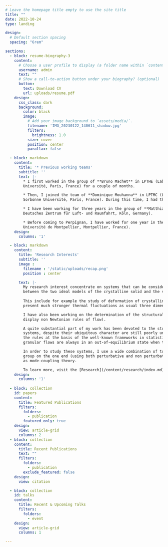 ```yaml
---
# Leave the homepage title empty to use the site title
title: ""
date: 2022-10-24
type: landing

design:
  # Default section spacing
  spacing: "6rem"

sections:
  - block: resume-biography-3
    content:
      # Choose a user profile to display (a folder name within `content/authors/`)
      username: admin
      text: ""
      # Show a call-to-action button under your biography? (optional)
      button:
        text: Download CV
        url: uploads/resume.pdf
    design:
      css_class: dark
      background:
        color: black
        image:
          # Add your image background to `assets/media/`.
          filename: 'IMG_20230122_140611_shadow.jpg'
          filters:
            brightness: 1.0
          size: cover
          position: center
          parallax: false

  - block: markdown
    content:
      title: '* Previous working teams'
      subtitle: ''
      text: |-
        * I first worked in the group of **Bruno Machet** in LPTHE (Laboratoire de Physique Théorique des Hautes Énergies, Sorbonne
        Université, Paris, France) for a couple of months.

        * Then, I joined the team of **Dominique Mouhanna** in LPTMC (Laboratoire de Physique Théorique de la Matière Condensée,
        Sorbonne Université, Paris, France). During this time, I had the chance to collaborate with **Sofian Teber** from LPTHE (Paris).

        * I have been working for three years in the group of **Matthias Sperl** (Institut für Materialphysik im Weltraum,
        Deutsches Zentrum für Luft- und Raumfahrt, Köln, Germany).

        * Before coming to Perpignan, I have worked for one year in the group of **Ludovic Berthier** in L2C (Laboratoire Charles Coulomb,
        Université de Montpellier, Montpellier, France).
    design:
      columns: '1'

  - block: markdown
    content:
      title: 'Research Interests'
      subtitle: ''
      image :
        filename : '/static/uploads/recap.png'
        position : center        

      text: |-
        My research interest concentrate on systems that can be considered as holding an intermediate position
        between the two ideal models of the crystalline solid and the simple liquid.
        
        This include for example the study of deformation of crystalline membrane, which, because of their bidemensional character
        present much stronger thermal fluctuations as usual three dimensional solids, and therefore display unconventional elasticity.

        I have also been working on the determination of the structural and rheological properties of complex fluids (that typically
        display non Newtonian rules of flow).

        A quite substantial part of my work has been devoted to the study of the flow properties of granular liquids. These
        systems, despite their ubiquitous character are still poorly understood today because, on the formal level, they escape
        the rules at the basis of the well-known frameworks in statistical physics (the granular particles being dissipative,
        granular flows are always in an out-of-equilibrium state when they are not at rest).

        In order to study these systems, I use a wide combination of tools, mostly from statistical field theory and the renormalisation
        group on the one end (using both perturbative and non perturbative schemes), but also methods from the physics of liquids such
        as mode-coupling theory.

        To learn more, visit the [Research](/content/research/index.md) section.
    design:
      columns: '1'
      
  - block: collection
    id: papers
    content:
      title: Featured Publications
      filters:
        folders:
          - publication
        featured_only: true
    design:
      view: article-grid
      columns: 2
  - block: collection
    content:
      title: Recent Publications
      text: ""
      filters:
        folders:
          - publication
        exclude_featured: false
    design:
      view: citation

  - block: collection
    id: talks
    content:
      title: Recent & Upcoming Talks
      filters:
        folders:
          - event
    design:
      view: article-grid
      columns: 1

---
```



[def]: /static/uploads/recap.png